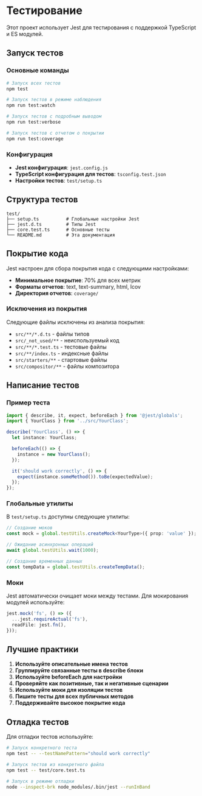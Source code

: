 # Тестирование

Этот проект использует Jest для тестирования с поддержкой TypeScript и ES модулей.

## Запуск тестов

### Основные команды

```bash
# Запуск всех тестов
npm test

# Запуск тестов в режиме наблюдения
npm run test:watch

# Запуск тестов с подробным выводом
npm run test:verbose

# Запуск тестов с отчетом о покрытии
npm run test:coverage
```

### Конфигурация

- **Jest конфигурация**: `jest.config.js`
- **TypeScript конфигурация для тестов**: `tsconfig.test.json`
- **Настройки тестов**: `test/setup.ts`

## Структура тестов

```
test/
├── setup.ts          # Глобальные настройки Jest
├── jest.d.ts         # Типы Jest
├── core.test.ts      # Основные тесты
└── README.md         # Эта документация
```

## Покрытие кода

Jest настроен для сбора покрытия кода с следующими настройками:

- **Минимальное покрытие**: 70% для всех метрик
- **Форматы отчетов**: text, text-summary, html, lcov
- **Директория отчетов**: `coverage/`

### Исключения из покрытия

Следующие файлы исключены из анализа покрытия:

- `src/**/*.d.ts` - файлы типов
- `src/_not_used/**` - неиспользуемый код
- `src/**/*.test.ts` - тестовые файлы
- `src/**/index.ts` - индексные файлы
- `src/starters/**` - стартовые файлы
- `src/compositor/**` - файлы композитора

## Написание тестов

### Пример теста

```typescript
import { describe, it, expect, beforeEach } from '@jest/globals';
import { YourClass } from '../src/YourClass';

describe('YourClass', () => {
  let instance: YourClass;

  beforeEach(() => {
    instance = new YourClass();
  });

  it('should work correctly', () => {
    expect(instance.someMethod()).toBe(expectedValue);
  });
});
```

### Глобальные утилиты

В `test/setup.ts` доступны следующие утилиты:

```typescript
// Создание моков
const mock = global.testUtils.createMock<YourType>({ prop: 'value' });

// Ожидание асинхронных операций
await global.testUtils.wait(1000);

// Создание временных данных
const tempData = global.testUtils.createTempData();
```

### Моки

Jest автоматически очищает моки между тестами. Для мокирования модулей используйте:

```typescript
jest.mock('fs', () => ({
  ...jest.requireActual('fs'),
  readFile: jest.fn(),
}));
```

## Лучшие практики

1. **Используйте описательные имена тестов**
2. **Группируйте связанные тесты в describe блоки**
3. **Используйте beforeEach для настройки**
4. **Проверяйте как позитивные, так и негативные сценарии**
5. **Используйте моки для изоляции тестов**
6. **Пишите тесты для всех публичных методов**
7. **Поддерживайте высокое покрытие кода**

## Отладка тестов

Для отладки тестов используйте:

```bash
# Запуск конкретного теста
npm test -- --testNamePattern="should work correctly"

# Запуск тестов из конкретного файла
npm test -- test/core.test.ts

# Запуск в режиме отладки
node --inspect-brk node_modules/.bin/jest --runInBand
``` 